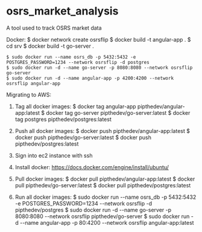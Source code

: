 # osrs_market_analysis

A tool used to track OSRS market data

Docker:
$ docker network create osrsflip
$ docker build -t angular-app .
$ cd srv
$ docker build -t go-server .

    $ sudo docker run --name osrs_db -p 5432:5432 -e POSTGRES_PASSWORD=1234 --network osrsflip -d postgres
    $ sudo docker run -d --name go-server -p 8080:8080 --network osrsflip go-server
    $ sudo docker run -d --name angular-app -p 4200:4200 --network osrsflip angular-app

Migrating to AWS:

1. Tag all docker images:
   $ docker tag angular-app pipthedev/angular-app:latest
   $ docker tag go-server pipthedev/go-server:latest
   $ docker tag postgres pipthedev/postgres:latest

2. Push all docker images:
   $ docker push pipthedev/angular-app:latest
   $ docker push pipthedev/go-server:latest
   $ docker push pipthedev/postgres:latest

3. Sign into ec2 instance with ssh

4. Install docker: https://docs.docker.com/engine/install/ubuntu/

5. Pull docker images:
   $ docker pull pipthedev/angular-app:latest
   $ docker pull pipthedev/go-server:latest
   $ docker pull pipthedev/postgres:latest

6. Run all docker images:
   $ sudo docker run --name osrs_db -p 5432:5432 -e POSTGRES_PASSWORD=1234 --network osrsflip -d pipthedev/postgres
   $ sudo docker run -d --name go-server -p 8080:8080 --network osrsflip pipthedev/go-server
   $ sudo docker run -d --name angular-app -p 80:4200 --network osrsflip angular-app:latest
